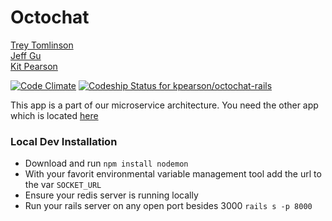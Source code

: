 # Octochat

[Trey Tomlinson](https://github.com/treyx)<br>
[Jeff Gu](https://github.com/jgu2160)<br>
[Kit Pearson](https://github.com/kpearson)


[![Code Climate](https://codeclimate.com/github/kpearson/octochat-rails/badges/gpa.svg)](https://codeclimate.com/github/kpearson/octochat-rails)
[![Codeship Status for kpearson/octochat-rails](https://codeship.com/projects/062604a0-f857-0132-30bb-36c425669d79/status?branch=master)](https://codeship.com/projects/86584)


This app is a part of our microservice architecture. You need the other app which is located [here](http://github.com/kpearson/octochat)

### Local Dev Installation
* Download and run `npm install nodemon`
* With your favorit environmental variable management tool add the url to the var `SOCKET_URL`
* Ensure your redis server is running locally
* Run your rails server on any open port besides 3000 `rails s -p 8000`
